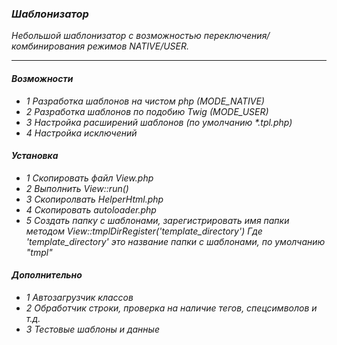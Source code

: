 ### *Шаблонизатор*
*Небольшой шаблонизатор с возможностью переключения/комбинирования режимов NATIVE/USER.*
***
#### *Возможности*
+ *1 Разработка шаблонов на чистом php (MODE_NATIVE)*
+ *2 Разработка шаблонов по подобию Twig (MODE_USER)*
+ *3 Настройка расширений шаблонов (по умолчанию \*.tpl.php)*
+ *4 Настройка исключений*
#### *Установка*
+ *1 Скопировать файл View.php*
+ *2 Выполнить View::run()*
+ *3 Скопиролвать HelperHtml.php*
+ *4 Скопировать autoloader.php*
+ *5 Создать папку с шаблонами, зарегистрировать имя папки методом View::tmplDirRegister('template_directory')*
     *Где 'template_directory' это название папки с шаблонами, по умолчанию "tmpl"*   
#### *Дополнительно*
+ *1 Автозагрузчик классов*
+ *2 Обработчик строки, проверка на наличие тегов, спецсимволов и т.д.*
+ *3 Тестовые шаблоны и данные*